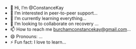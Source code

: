 - 👋 Hi, I’m @ConstanceKay
- 👀 I’m interested in peer-to-peer support...
- 🌱 I’m currently learning everything...
- 💞️ I’m looking to collaborate on recovery ...
- 📫 How to reach me burchamconstancekay@gmail.com...
- 😄 Pronouns: ...
- ⚡ Fun fact: I love to learn...

<!---
ConstanceKay/ConstanceKay is a ✨ special ✨ repository because its `README.md` (this file) appears on your GitHub profile.
You can click the Preview link to take a look at your changes.
--->
